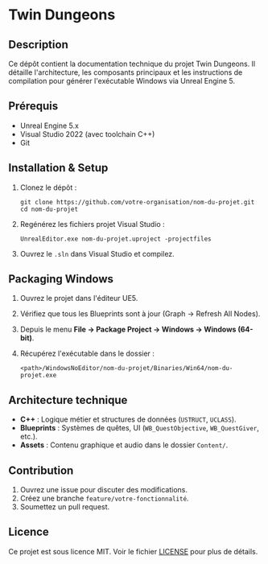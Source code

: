 # Twin Dungeons

## Description

Ce dépôt contient la documentation technique du projet Twin Dungeons. Il détaille l'architecture, les composants principaux et les instructions de compilation pour générer l'exécutable Windows via Unreal Engine 5.

## Prérequis

* Unreal Engine 5.x
* Visual Studio 2022 (avec toolchain C++)
* Git

## Installation & Setup

1. Clonez le dépôt :

   ```
   git clone https://github.com/votre-organisation/nom-du-projet.git
   cd nom-du-projet
   ```
2. Regénérez les fichiers projet Visual Studio :

   ```
   UnrealEditor.exe nom-du-projet.uproject -projectfiles
   ```
3. Ouvrez le `.sln` dans Visual Studio et compilez.

## Packaging Windows

1. Ouvrez le projet dans l'éditeur UE5.
2. Vérifiez que tous les Blueprints sont à jour (Graph → Refresh All Nodes).
3. Depuis le menu **File → Package Project → Windows → Windows (64-bit)**.
4. Récupérez l'exécutable dans le dossier :

   ```
   <path>/WindowsNoEditor/nom-du-projet/Binaries/Win64/nom-du-projet.exe
   ```

## Architecture technique

* **C++** : Logique métier et structures de données (`USTRUCT`, `UCLASS`).
* **Blueprints** : Systèmes de quêtes, UI (`WB_QuestObjective`, `WB_QuestGiver`, etc.).
* **Assets** : Contenu graphique et audio dans le dossier `Content/`.

## Contribution

1. Ouvrez une issue pour discuter des modifications.
2. Créez une branche `feature/votre-fonctionnalité`.
3. Soumettez un pull request.

## Licence

Ce projet est sous licence MIT. Voir le fichier [LICENSE](LICENSE) pour plus de détails.

